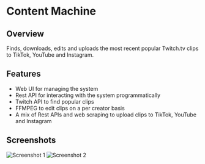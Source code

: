 # Content Machine

## Overview

Finds, downloads, edits and uploads the most recent popular Twitch.tv clips to TikTok, YouTube and Instagram.

## Features

- Web UI for managing the system
- Rest API for interacting with the system programmatically
- Twitch API to find popular clips
- FFMPEG to edit clips on a per creator basis
- A mix of Rest APIs and web scraping to upload clips to TikTok, YouTube and Instagram

## Screenshots

![Screenshot 1](images/screenshot1.png)
![Screenshot 2](images/screenshot2.png)

